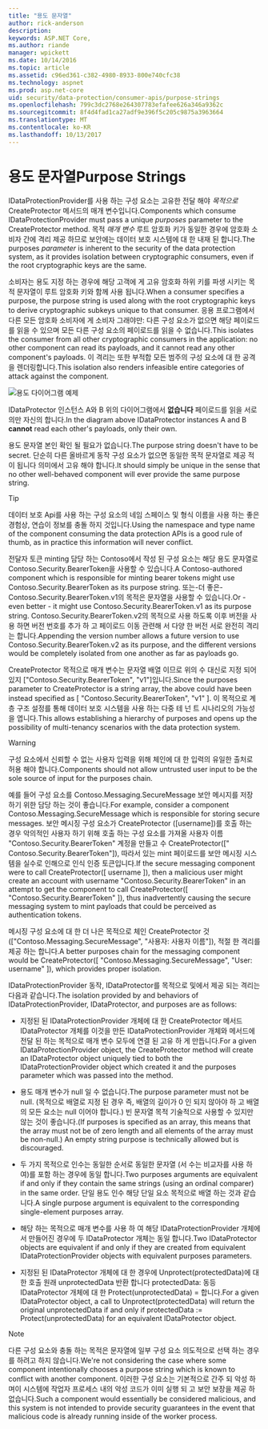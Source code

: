 ```yaml
---
title: "용도 문자열"
author: rick-anderson
description: 
keywords: ASP.NET Core,
ms.author: riande
manager: wpickett
ms.date: 10/14/2016
ms.topic: article
ms.assetid: c96ed361-c382-4980-8933-800e740cfc38
ms.technology: aspnet
ms.prod: asp.net-core
uid: security/data-protection/consumer-apis/purpose-strings
ms.openlocfilehash: 799c3dc2768e264307783efafee626a346a9362c
ms.sourcegitcommit: 8f4d4fad1ca27adf9e396f5c205c9875a3963664
ms.translationtype: MT
ms.contentlocale: ko-KR
ms.lasthandoff: 10/13/2017
---
```

# <a name="purpose-strings"></a><span data-ttu-id="7c2b0-103">용도 문자열</span><span class="sxs-lookup"><span data-stu-id="7c2b0-103">Purpose Strings</span></span>

<a name="data-protection-consumer-apis-purposes"></a>

<span data-ttu-id="7c2b0-104">IDataProtectionProvider를 사용 하는 구성 요소는 고유한 전달 해야 *목적으로* CreateProtector 메서드의 매개 변수입니다.</span><span class="sxs-lookup"><span data-stu-id="7c2b0-104">Components which consume IDataProtectionProvider must pass a unique *purposes* parameter to the CreateProtector method.</span></span> <span data-ttu-id="7c2b0-105">목적 *매개 변수* 루트 암호화 키가 동일한 경우에 암호화 소비자 간에 격리 제공 하므로 보안에는 데이터 보호 시스템에 대 한 내재 된 합니다.</span><span class="sxs-lookup"><span data-stu-id="7c2b0-105">The purposes *parameter* is inherent to the security of the data protection system, as it provides isolation between cryptographic consumers, even if the root cryptographic keys are the same.</span></span>

<span data-ttu-id="7c2b0-106">소비자는 용도 지정 하는 경우에 해당 고객에 게 고유 암호화 하위 키를 파생 시키는 목적 문자열이 루트 암호화 키와 함께 사용 됩니다.</span><span class="sxs-lookup"><span data-stu-id="7c2b0-106">When a consumer specifies a purpose, the purpose string is used along with the root cryptographic keys to derive cryptographic subkeys unique to that consumer.</span></span> <span data-ttu-id="7c2b0-107">응용 프로그램에서 다른 모든 암호화 소비자에 게 소비자 그래야만: 다른 구성 요소가 없으면 해당 페이로드를 읽을 수 있으며 모든 다른 구성 요소의 페이로드를 읽을 수 없습니다.</span><span class="sxs-lookup"><span data-stu-id="7c2b0-107">This isolates the consumer from all other cryptographic consumers in the application: no other component can read its payloads, and it cannot read any other component's payloads.</span></span> <span data-ttu-id="7c2b0-108">이 격리는 또한 부적합 모든 범주의 구성 요소에 대 한 공격을 렌더링합니다.</span><span class="sxs-lookup"><span data-stu-id="7c2b0-108">This isolation also renders infeasible entire categories of attack against the component.</span></span>

![용도 다이어그램 예제](purpose-strings/_static/purposes.png)

<span data-ttu-id="7c2b0-110">IDataProtector 인스턴스 A와 B 위의 다이어그램에서 **없습니다** 페이로드를 읽을 서로의만 자신의 합니다.</span><span class="sxs-lookup"><span data-stu-id="7c2b0-110">In the diagram above IDataProtector instances A and B **cannot** read each other's payloads, only their own.</span></span>

<span data-ttu-id="7c2b0-111">용도 문자열 본인 확인 될 필요가 없습니다.</span><span class="sxs-lookup"><span data-stu-id="7c2b0-111">The purpose string doesn't have to be secret.</span></span> <span data-ttu-id="7c2b0-112">단순히 다른 올바르게 동작 구성 요소가 없으면 동일한 목적 문자열로 제공 적이 됩니다 의미에서 고유 해야 합니다.</span><span class="sxs-lookup"><span data-stu-id="7c2b0-112">It should simply be unique in the sense that no other well-behaved component will ever provide the same purpose string.</span></span>

>[!TIP]
> <span data-ttu-id="7c2b0-113">데이터 보호 Api를 사용 하는 구성 요소의 네임 스페이스 및 형식 이름을 사용 하는 좋은 경험상, 연습이 정보를 충돌 하지 것입니다.</span><span class="sxs-lookup"><span data-stu-id="7c2b0-113">Using the namespace and type name of the component consuming the data protection APIs is a good rule of thumb, as in practice this information will never conflict.</span></span>
>
><span data-ttu-id="7c2b0-114">전달자 토큰 minting 담당 하는 Contoso에서 작성 된 구성 요소는 해당 용도 문자열로 Contoso.Security.BearerToken을 사용할 수 있습니다.</span><span class="sxs-lookup"><span data-stu-id="7c2b0-114">A Contoso-authored component which is responsible for minting bearer tokens might use Contoso.Security.BearerToken as its purpose string.</span></span> <span data-ttu-id="7c2b0-115">또는-더 좋은-Contoso.Security.BearerToken.v1의 목적은 문자열을 사용할 수 있습니다.</span><span class="sxs-lookup"><span data-stu-id="7c2b0-115">Or - even better - it might use Contoso.Security.BearerToken.v1 as its purpose string.</span></span> <span data-ttu-id="7c2b0-116">Contoso.Security.BearerToken.v2의 목적으로 사용 하도록 이후 버전을 사용 하면 버전 번호를 추가 하 고 페이로드 이동 관련해 서 다양 한 버전 서로 완전히 격리는 합니다.</span><span class="sxs-lookup"><span data-stu-id="7c2b0-116">Appending the version number allows a future version to use Contoso.Security.BearerToken.v2 as its purpose, and the different versions would be completely isolated from one another as far as payloads go.</span></span>

<span data-ttu-id="7c2b0-117">CreateProtector 목적으로 매개 변수는 문자열 배열 이므로 위의 수 대신로 지정 되어 있지 ["Contoso.Security.BearerToken", "v1"]입니다.</span><span class="sxs-lookup"><span data-stu-id="7c2b0-117">Since the purposes parameter to CreateProtector is a string array, the above could have been instead specified as [ "Contoso.Security.BearerToken", "v1" ].</span></span> <span data-ttu-id="7c2b0-118">이 목적으로 계층 구조 설정를 통해 데이터 보호 시스템을 사용 하는 다중 테 넌 트 시나리오의 가능성을 엽니다.</span><span class="sxs-lookup"><span data-stu-id="7c2b0-118">This allows establishing a hierarchy of purposes and opens up the possibility of multi-tenancy scenarios with the data protection system.</span></span>

<a name="data-protection-contoso-purpose"></a>

>[!WARNING]
> <span data-ttu-id="7c2b0-119">구성 요소에서 신뢰할 수 없는 사용자 입력을 위해 체인에 대 한 입력의 유일한 출처로 허용 해야 합니다.</span><span class="sxs-lookup"><span data-stu-id="7c2b0-119">Components should not allow untrusted user input to be the sole source of input for the purposes chain.</span></span>
>
><span data-ttu-id="7c2b0-120">예를 들어 구성 요소를 Contoso.Messaging.SecureMessage 보안 메시지를 저장 하기 위한 담당 하는 것이 좋습니다.</span><span class="sxs-lookup"><span data-stu-id="7c2b0-120">For example, consider a component Contoso.Messaging.SecureMessage which is responsible for storing secure messages.</span></span> <span data-ttu-id="7c2b0-121">보안 메시징 구성 요소가 CreateProtector ([username])를 호출 하는 경우 악의적인 사용자 하기 위해 호출 하는 구성 요소를 가져올 사용자 이름 "Contoso.Security.BearerToken" 계정을 만들고 수 CreateProtector([" Contoso.Security.BearerToken"]), 따라서 있는 mint 페이로드를 보안 메시징 시스템을 실수로 인해으로 인식 인증 토큰입니다.</span><span class="sxs-lookup"><span data-stu-id="7c2b0-121">If the secure messaging component were to call CreateProtector([ username ]), then a malicious user might create an account with username "Contoso.Security.BearerToken" in an attempt to get the component to call CreateProtector([ "Contoso.Security.BearerToken" ]), thus inadvertently causing the secure messaging system to mint payloads that could be perceived as authentication tokens.</span></span>
>
><span data-ttu-id="7c2b0-122">메시징 구성 요소에 대 한 더 나은 목적으로 체인 CreateProtector 것 (["Contoso.Messaging.SecureMessage", "사용자: 사용자 이름"]), 적절 한 격리를 제공 하는 합니다.</span><span class="sxs-lookup"><span data-stu-id="7c2b0-122">A better purposes chain for the messaging component would be CreateProtector([ "Contoso.Messaging.SecureMessage", "User: username" ]), which provides proper isolation.</span></span>

<span data-ttu-id="7c2b0-123">IDataProtectionProvider 동작, IDataProtector를 목적으로 및에서 제공 되는 격리는 다음과 같습니다.</span><span class="sxs-lookup"><span data-stu-id="7c2b0-123">The isolation provided by and behaviors of IDataProtectionProvider, IDataProtector, and purposes are as follows:</span></span>

* <span data-ttu-id="7c2b0-124">지정된 된 IDataProtectionProvider 개체에 대 한 CreateProtector 메서드 IDataProtector 개체를 이것을 만든 IDataProtectionProvider 개체와 메서드에 전달 된 하는 목적으로 매개 변수 모두에 연결 된 고유 하 게 만듭니다.</span><span class="sxs-lookup"><span data-stu-id="7c2b0-124">For a given IDataProtectionProvider object, the CreateProtector method will create an IDataProtector object uniquely tied to both the IDataProtectionProvider object which created it and the purposes parameter which was passed into the method.</span></span>

* <span data-ttu-id="7c2b0-125">용도 매개 변수가 null 일 수 없습니다.</span><span class="sxs-lookup"><span data-stu-id="7c2b0-125">The purpose parameter must not be null.</span></span> <span data-ttu-id="7c2b0-126">(목적으로 배열로 지정 된 경우 즉, 배열의 길이가 0 인 되지 않아야 하 고 배열의 모든 요소는 null 이어야 합니다.) 빈 문자열 목적 기술적으로 사용할 수 있지만 않는 것이 좋습니다.</span><span class="sxs-lookup"><span data-stu-id="7c2b0-126">(If purposes is specified as an array, this means that the array must not be of zero length and all elements of the array must be non-null.) An empty string purpose is technically allowed but is discouraged.</span></span>

* <span data-ttu-id="7c2b0-127">두 가지 목적으로 인수는 동일한 순서로 동일한 문자열 (서 수는 비교자를 사용 하 여)를 포함 하는 경우에 동일 합니다.</span><span class="sxs-lookup"><span data-stu-id="7c2b0-127">Two purposes arguments are equivalent if and only if they contain the same strings (using an ordinal comparer) in the same order.</span></span> <span data-ttu-id="7c2b0-128">단일 용도 인수 해당 단일 요소 목적으로 배열 하는 것과 같습니다.</span><span class="sxs-lookup"><span data-stu-id="7c2b0-128">A single purpose argument is equivalent to the corresponding single-element purposes array.</span></span>

* <span data-ttu-id="7c2b0-129">해당 하는 목적으로 매개 변수를 사용 하 여 해당 IDataProtectionProvider 개체에서 만들어진 경우에 두 IDataProtector 개체는 동일 합니다.</span><span class="sxs-lookup"><span data-stu-id="7c2b0-129">Two IDataProtector objects are equivalent if and only if they are created from equivalent IDataProtectionProvider objects with equivalent purposes parameters.</span></span>

* <span data-ttu-id="7c2b0-130">지정된 된 IDataProtector 개체에 대 한 경우에 Unprotect(protectedData)에 대 한 호출 원래 unprotectedData 반환 합니다 protectedData: 동등 IDataProtector 개체에 대 한 Protect(unprotectedData) = 합니다.</span><span class="sxs-lookup"><span data-stu-id="7c2b0-130">For a given IDataProtector object, a call to Unprotect(protectedData) will return the original unprotectedData if and only if protectedData := Protect(unprotectedData) for an equivalent IDataProtector object.</span></span>

> [!NOTE]
> <span data-ttu-id="7c2b0-131">다른 구성 요소와 충돌 하는 목적은 문자열에 일부 구성 요소 의도적으로 선택 하는 경우를 하려고 하지 않습니다.</span><span class="sxs-lookup"><span data-stu-id="7c2b0-131">We're not considering the case where some component intentionally chooses a purpose string which is known to conflict with another component.</span></span> <span data-ttu-id="7c2b0-132">이러한 구성 요소는 기본적으로 간주 되 악성 하며이 시스템에 작업자 프로세스 내의 악성 코드가 이미 실행 되 고 보안 보장을 제공 하 없습니다.</span><span class="sxs-lookup"><span data-stu-id="7c2b0-132">Such a component would essentially be considered malicious, and this system is not intended to provide security guarantees in the event that malicious code is already running inside of the worker process.</span></span>
